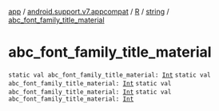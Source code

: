 [app](../../../index.md) / [android.support.v7.appcompat](../../index.md) / [R](../index.md) / [string](index.md) / [abc_font_family_title_material](.)

# abc_font_family_title_material

`static val abc_font_family_title_material: `[`Int`](https://kotlinlang.org/api/latest/jvm/stdlib/kotlin/-int/index.html)
`static val abc_font_family_title_material: `[`Int`](https://kotlinlang.org/api/latest/jvm/stdlib/kotlin/-int/index.html)
`static val abc_font_family_title_material: `[`Int`](https://kotlinlang.org/api/latest/jvm/stdlib/kotlin/-int/index.html)
`static val abc_font_family_title_material: `[`Int`](https://kotlinlang.org/api/latest/jvm/stdlib/kotlin/-int/index.html)